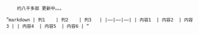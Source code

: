 		约八千多部 更新中。。。

“`markdown
| 列1    | 列2    | 列3   |
|——|——|—–|
| 内容1  | 内容2  | 内容3 |
| 内容4  | 内容5  | 内容6 |
“`
			
